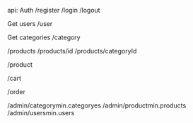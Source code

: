api:
Auth
/register
/login
/logout

Get users
/user

Get categories
/category

/products
/products/id
/products/categoryId

/product

/cart

/order

/admin/categorymin.categoryes
/admin/productmin.products
/admin/usersmin.users
